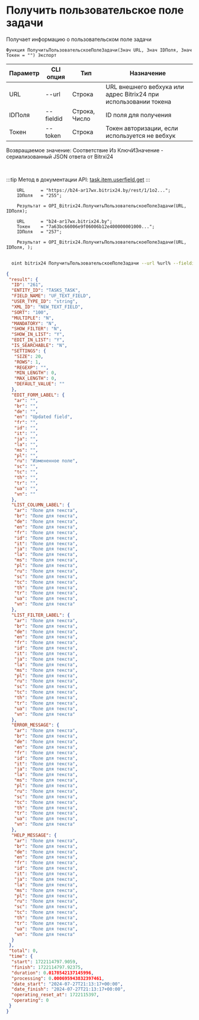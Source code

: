 ﻿---
sidebar_position: 4
---

# Получить пользовательское поле задачи
 Получает информацию о пользовательском поле задачи



`Функция ПолучитьПользовательскоеПолеЗадачи(Знач URL, Знач IDПоля, Знач Токен = "") Экспорт`

  | Параметр | CLI опция | Тип | Назначение |
  |-|-|-|-|
  | URL | --url | Строка | URL внешнего вебхука или адрес Bitrix24 при использовании токена |
  | IDПоля | --fieldid | Строка, Число | ID поля для получения |
  | Токен | --token | Строка | Токен авторизации, если используется не вебхук |

  
  Возвращаемое значение:   Соответствие Из КлючИЗначение - сериализованный JSON ответа от Bitrxi24

<br/>

:::tip
Метод в документации API: [task.item.userfield.get](https://dev.1c-bitrix.ru/rest_help/tasks/task/userfield/get.php)
:::
<br/>


```bsl title="Пример кода"
    URL      = "https://b24-ar17wx.bitrix24.by/rest/1/1o2...";
    IDПоля   = "255";

    Результат = OPI_Bitrix24.ПолучитьПользовательскоеПолеЗадачи(URL, IDПоля);

    URL      = "b24-ar17wx.bitrix24.by";
    Токен    = "7a63bc66006e9f06006b12e400000001000...";
    IDПоля   = "257";

    Результат = OPI_Bitrix24.ПолучитьПользовательскоеПолеЗадачи(URL, IDПоля, );
```



```sh title="Пример команды CLI"
    
  oint bitrix24 ПолучитьПользовательскоеПолеЗадачи --url %url% --fieldid %fieldid% --token %token%

```

```json title="Результат"
{
 "result": {
  "ID": "261",
  "ENTITY_ID": "TASKS_TASK",
  "FIELD_NAME": "UF_TEXT_FIELD",
  "USER_TYPE_ID": "string",
  "XML_ID": "NEW_TEXT_FIELD",
  "SORT": "100",
  "MULTIPLE": "N",
  "MANDATORY": "N",
  "SHOW_FILTER": "N",
  "SHOW_IN_LIST": "Y",
  "EDIT_IN_LIST": "Y",
  "IS_SEARCHABLE": "N",
  "SETTINGS": {
   "SIZE": 20,
   "ROWS": 1,
   "REGEXP": "",
   "MIN_LENGTH": 0,
   "MAX_LENGTH": 0,
   "DEFAULT_VALUE": ""
  },
  "EDIT_FORM_LABEL": {
   "ar": "",
   "br": "",
   "de": "",
   "en": "Updated field",
   "fr": "",
   "id": "",
   "it": "",
   "ja": "",
   "la": "",
   "ms": "",
   "pl": "",
   "ru": "Измененное поле",
   "sc": "",
   "tc": "",
   "th": "",
   "tr": "",
   "ua": "",
   "vn": ""
  },
  "LIST_COLUMN_LABEL": {
   "ar": "Поле для текста",
   "br": "Поле для текста",
   "de": "Поле для текста",
   "en": "Поле для текста",
   "fr": "Поле для текста",
   "id": "Поле для текста",
   "it": "Поле для текста",
   "ja": "Поле для текста",
   "la": "Поле для текста",
   "ms": "Поле для текста",
   "pl": "Поле для текста",
   "ru": "Поле для текста",
   "sc": "Поле для текста",
   "tc": "Поле для текста",
   "th": "Поле для текста",
   "tr": "Поле для текста",
   "ua": "Поле для текста",
   "vn": "Поле для текста"
  },
  "LIST_FILTER_LABEL": {
   "ar": "Поле для текста",
   "br": "Поле для текста",
   "de": "Поле для текста",
   "en": "Поле для текста",
   "fr": "Поле для текста",
   "id": "Поле для текста",
   "it": "Поле для текста",
   "ja": "Поле для текста",
   "la": "Поле для текста",
   "ms": "Поле для текста",
   "pl": "Поле для текста",
   "ru": "Поле для текста",
   "sc": "Поле для текста",
   "tc": "Поле для текста",
   "th": "Поле для текста",
   "tr": "Поле для текста",
   "ua": "Поле для текста",
   "vn": "Поле для текста"
  },
  "ERROR_MESSAGE": {
   "ar": "Поле для текста",
   "br": "Поле для текста",
   "de": "Поле для текста",
   "en": "Поле для текста",
   "fr": "Поле для текста",
   "id": "Поле для текста",
   "it": "Поле для текста",
   "ja": "Поле для текста",
   "la": "Поле для текста",
   "ms": "Поле для текста",
   "pl": "Поле для текста",
   "ru": "Поле для текста",
   "sc": "Поле для текста",
   "tc": "Поле для текста",
   "th": "Поле для текста",
   "tr": "Поле для текста",
   "ua": "Поле для текста",
   "vn": "Поле для текста"
  },
  "HELP_MESSAGE": {
   "ar": "Поле для текста",
   "br": "Поле для текста",
   "de": "Поле для текста",
   "en": "Поле для текста",
   "fr": "Поле для текста",
   "id": "Поле для текста",
   "it": "Поле для текста",
   "ja": "Поле для текста",
   "la": "Поле для текста",
   "ms": "Поле для текста",
   "pl": "Поле для текста",
   "ru": "Поле для текста",
   "sc": "Поле для текста",
   "tc": "Поле для текста",
   "th": "Поле для текста",
   "tr": "Поле для текста",
   "ua": "Поле для текста",
   "vn": "Поле для текста"
  }
 },
 "total": 0,
 "time": {
  "start": 1722114797.9059,
  "finish": 1722114797.92375,
  "duration": 0.0178542137145996,
  "processing": 0.000695943832397461,
  "date_start": "2024-07-27T21:13:17+00:00",
  "date_finish": "2024-07-27T21:13:17+00:00",
  "operating_reset_at": 1722115397,
  "operating": 0
 }
}
```
